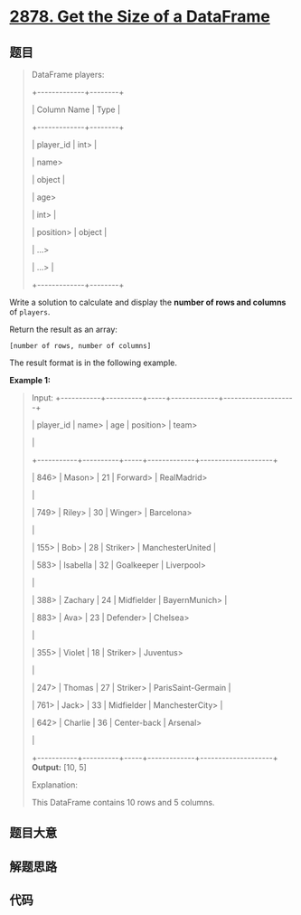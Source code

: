 # [2878. Get the Size of a DataFrame](https://leetcode.com/problems/get-the-size-of-a-dataframe/)

## 题目


> 
> DataFrame players:
> 
> +-------------+--------+
> 
> | Column Name | Type   |
> 
> +-------------+--------+
> 
> | player_id   | int> 
> |
> 
> | name> 
> > 
> | object |
> 
> | age> 
> > 
>  | int> 
> |
> 
> | position> 
> | object |
> 
> | ...> 
> > 
>  | ...> 
> |
> 
> +-------------+--------+
> 
> 

Write a solution to calculate and display the **number of rows and columns**
of `players`.

Return the result as an array:

`[number of rows, number of columns]`

The result format is in the following example.



**Example 1:**

> Input: +-----------+----------+-----+-------------+--------------------+
> 
> | player_id | name> 
>  | age | position> 
> | team> 
> > 
> > 
>    |
> 
> +-----------+----------+-----+-------------+--------------------+
> 
> | 846> 
>    | Mason> 
> | 21  | Forward> 
>  | RealMadrid> 
> > 
>  |
> 
> | 749> 
>    | Riley> 
> | 30  | Winger> 
>   | Barcelona> 
> > 
>   |
> 
> | 155> 
>    | Bob> 
>   | 28  | Striker> 
>  | ManchesterUnited   |
> 
> | 583> 
>    | Isabella | 32  | Goalkeeper  | Liverpool> 
> > 
>   |
> 
> | 388> 
>    | Zachary  | 24  | Midfielder  | BayernMunich> 
>    |
> 
> | 883> 
>    | Ava> 
>   | 23  | Defender> 
> | Chelsea> 
> > 
> > 
> |
> 
> | 355> 
>    | Violet   | 18  | Striker> 
>  | Juventus> 
> > 
>    |
> 
> | 247> 
>    | Thomas   | 27  | Striker> 
>  | ParisSaint-Germain |
> 
> | 761> 
>    | Jack> 
>  | 33  | Midfielder  | ManchesterCity> 
>  |
> 
> | 642> 
>    | Charlie  | 36  | Center-back | Arsenal> 
> > 
> > 
> |
> 
> +-----------+----------+-----+-------------+--------------------+ **Output:** [10, 5]
> 
> Explanation:
> 
> This DataFrame contains 10 rows and 5 columns.
> 
> 


## 题目大意

## 解题思路

## 代码

```javascript

```


